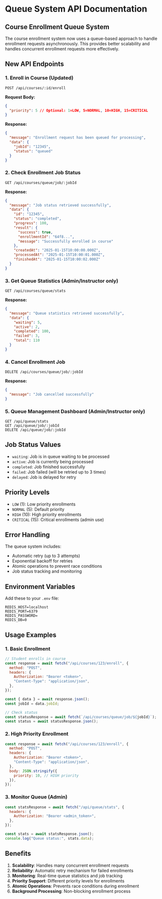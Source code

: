 # Queue System API Documentation

## Course Enrollment Queue System

The course enrollment system now uses a queue-based approach to handle enrollment requests asynchronously. This provides better scalability and handles concurrent enrollment requests more effectively.

## New API Endpoints

### 1. Enroll in Course (Updated)

```
POST /api/courses/:id/enroll
```

**Request Body:**

```json
{
  "priority": 5 // Optional: 1=LOW, 5=NORMAL, 10=HIGH, 15=CRITICAL
}
```

**Response:**

```json
{
  "message": "Enrollment request has been queued for processing",
  "data": {
    "jobId": "12345",
    "status": "queued"
  }
}
```

### 2. Check Enrollment Job Status

```
GET /api/courses/queue/job/:jobId
```

**Response:**

```json
{
  "message": "Job status retrieved successfully",
  "data": {
    "id": "12345",
    "status": "completed",
    "progress": 100,
    "result": {
      "success": true,
      "enrollmentId": "64f8...",
      "message": "Successfully enrolled in course"
    },
    "createdAt": "2025-01-15T10:00:00.000Z",
    "processedAt": "2025-01-15T10:00:01.000Z",
    "finishedAt": "2025-01-15T10:00:02.000Z"
  }
}
```

### 3. Get Queue Statistics (Admin/Instructor only)

```
GET /api/courses/queue/stats
```

**Response:**

```json
{
  "message": "Queue statistics retrieved successfully",
  "data": {
    "waiting": 5,
    "active": 2,
    "completed": 100,
    "failed": 3,
    "total": 110
  }
}
```

### 4. Cancel Enrollment Job

```
DELETE /api/courses/queue/job/:jobId
```

**Response:**

```json
{
  "message": "Job cancelled successfully"
}
```

### 5. Queue Management Dashboard (Admin/Instructor only)

```
GET /api/queue/stats
GET /api/queue/job/:jobId
DELETE /api/queue/job/:jobId
```

## Job Status Values

- `waiting`: Job is in queue waiting to be processed
- `active`: Job is currently being processed
- `completed`: Job finished successfully
- `failed`: Job failed (will be retried up to 3 times)
- `delayed`: Job is delayed for retry

## Priority Levels

- `LOW` (1): Low priority enrollments
- `NORMAL` (5): Default priority
- `HIGH` (10): High priority enrollments
- `CRITICAL` (15): Critical enrollments (admin use)

## Error Handling

The queue system includes:

- Automatic retry (up to 3 attempts)
- Exponential backoff for retries
- Atomic operations to prevent race conditions
- Job status tracking and monitoring

## Environment Variables

Add these to your `.env` file:

```env
REDIS_HOST=localhost
REDIS_PORT=6379
REDIS_PASSWORD=
REDIS_DB=0
```

## Usage Examples

### 1. Basic Enrollment

```javascript
// Student enrolls in course
const response = await fetch("/api/courses/123/enroll", {
  method: "POST",
  headers: {
    Authorization: "Bearer <token>",
    "Content-Type": "application/json",
  },
});

const { data } = await response.json();
const jobId = data.jobId;

// Check status
const statusResponse = await fetch(`/api/courses/queue/job/${jobId}`);
const status = await statusResponse.json();
```

### 2. High Priority Enrollment

```javascript
const response = await fetch("/api/courses/123/enroll", {
  method: "POST",
  headers: {
    Authorization: "Bearer <token>",
    "Content-Type": "application/json",
  },
  body: JSON.stringify({
    priority: 10, // HIGH priority
  }),
});
```

### 3. Monitor Queue (Admin)

```javascript
const statsResponse = await fetch("/api/queue/stats", {
  headers: {
    Authorization: "Bearer <admin_token>",
  },
});

const stats = await statsResponse.json();
console.log("Queue status:", stats.data);
```

## Benefits

1. **Scalability**: Handles many concurrent enrollment requests
2. **Reliability**: Automatic retry mechanism for failed enrollments
3. **Monitoring**: Real-time queue statistics and job tracking
4. **Priority Support**: Different priority levels for enrollments
5. **Atomic Operations**: Prevents race conditions during enrollment
6. **Background Processing**: Non-blocking enrollment process
